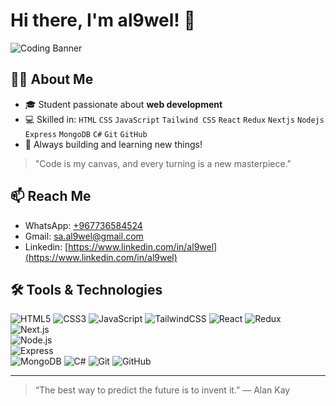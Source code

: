 # Hi there, I'm al9wel! 👋

![Coding Banner](https://raw.githubusercontent.com/al9wel/al9wel/main/assets/code-banner.gif)

## 👨‍💻 About Me

- 🎓 Student passionate about **web development**
- 💻 Skilled in: `HTML` `CSS` `JavaScript` `Tailwind CSS` `React` `Redux` `Nextjs` `Nodejs` `Express` `MongoDB` `C#` `Git` `GitHub`
- 🚀 Always building and learning new things!

> "Code is my canvas, and every turning is a new masterpiece."

## 📫 Reach Me

- WhatsApp: [+967736584524](https://wa.me/967736584524)
- Gmail: [sa.al9wel@gmail.com](mailto:sa.al9wel@gmail.com)
- Linkedin: [https://www.linkedin.com/in/al9wel](https://www.linkedin.com/in/al9wel)

## 🛠️ Tools & Technologies

![HTML5](https://img.shields.io/badge/HTML5-E34F26?logo=html5&logoColor=white)
![CSS3](https://img.shields.io/badge/CSS3-1572B6?logo=css3&logoColor=white)
![JavaScript](https://img.shields.io/badge/JavaScript-F7DF1E?logo=javascript&logoColor=black)
![TailwindCSS](https://img.shields.io/badge/Tailwind_CSS-38B2AC?logo=tailwind-css&logoColor=white)
![React](https://img.shields.io/badge/React-61DAFB?logo=react&logoColor=black)
![Redux](https://img.shields.io/badge/Redux-764ABC?logo=redux&logoColor=white)  
![Next.js](https://img.shields.io/badge/Next.js-000000?logo=next.js&logoColor=white)  
![Node.js](https://img.shields.io/badge/Node.js-339933?logo=nodedotjs&logoColor=white)  
![Express](https://img.shields.io/badge/Express.js-000000?logo=express&logoColor=white)  
![MongoDB](https://img.shields.io/badge/MongoDB-47A248?logo=mongodb&logoColor=white)
![C#](https://img.shields.io/badge/C%23-239120?logo=c-sharp&logoColor=white)
![Git](https://img.shields.io/badge/Git-F05032?logo=git&logoColor=white)
![GitHub](https://img.shields.io/badge/GitHub-181717?logo=github&logoColor=white)

---

> “The best way to predict the future is to invent it.” — Alan Kay
